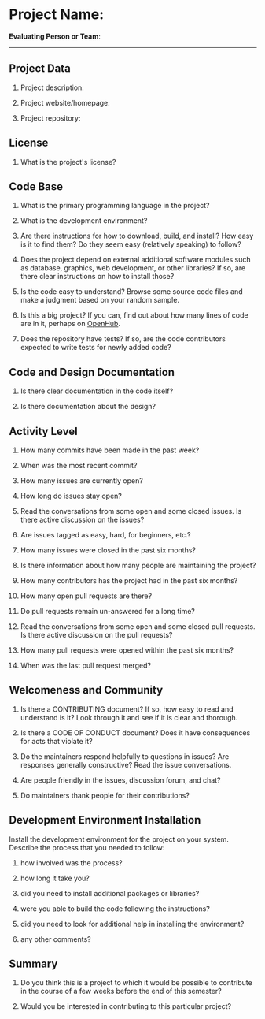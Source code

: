# Project Name: <!-- replace with the project name -->

**Evaluating Person or Team**:

<!-- list your first name and github user-name-->

---

## Project Data

1. Project description: <br>

   <!--
   What is the purpose of this project? What does the code do? What type of users
   does it have?
   -->

1. Project website/homepage:

1. Project repository:

## License

1. What is the project's license? <br>
   <!--
   In most repositories there will be a file named LICENSE or something similar in
   the root level of the repository. This is the one to examine. There may be
   different licenses on specific files, but the project will have a main license.
   -->

## Code Base

1. What is the primary programming language in the project?

1. What is the development environment? <br>

   <!--
   For example, is it Gnu C++ on Linux?
   Is it a Windows 10 application? Does one need to develop in a virtual machine?
   -->

1. Are there instructions for how to download, build, and install? How easy is it
   to find them? Do they seem easy (relatively speaking) to follow? <br>

1. Does the project depend on external additional software modules such as
   database, graphics, web development, or other libraries? If so, are there clear instructions on how to install those? <br>

1. Is the code easy to understand? Browse some source code files and make
   a judgment based on your random sample. <br>

1. Is this a big project? If you can, find out about how many lines of code
   are in it, perhaps on [OpenHub](https://www.openhub.net/). <br>

1. Does the repository have tests? If so, are the code contributors expected to write tests for newly added code? <br>

## Code and Design Documentation

1. Is there clear documentation in the code itself? <br>

1. Is there documentation about the design? <br>

## Activity Level

1. How many commits have been made in the past week? <br>

1. When was the most recent commit? <br>

1. How many issues are currently open? <br>

1. How long do issues stay open? <br>

   <!--
   Take the five closed issues (they can be most recently closed or a sample distributed over time) and look at when each was first reported.
   Compute the number of days that each was open and take the average.
   -->

1. Read the conversations from some open and some closed issues. Is there active discussion on the issues? <br>

1. Are issues tagged as easy, hard, for beginners, etc.? <br>

1. How many issues were closed in the past six months? <br>

1. Is there information about how many people are maintaining the project? <br>

1. How many contributors has the project had in the past six months? <br>

1. How many open pull requests are there? <br>

1. Do pull requests remain un-answered for a long time? <br>

   <!--
   Look at the closed pull requests to see how long they stayed open.
   Take the five closed pull requests  (they can be most recently closed or a sample distributed over time) and look at when each was first created.
   Compute the number of days that each was open and take the average.
   -->

1. Read the conversations from some open and some closed pull requests. Is there active discussion on the pull requests? <br>

1. How many pull requests were opened within the past six months? <br>

1. When was the last pull request merged? <br>

## Welcomeness and Community

1. Is there a CONTRIBUTING document? If so, how easy to read and understand is it?
   Look through it and see if it is clear and thorough. <br>

1. Is there a CODE OF CONDUCT document? Does it have consequences for acts that
   violate it? <br>

1. Do the maintainers respond helpfully to questions in issues?
   Are responses generally constructive? Read the issue conversations. <br>

1. Are people friendly in the issues, discussion forum, and chat? <br>

1. Do maintainers thank people for their contributions? <br>

## Development Environment Installation

Install the development environment for the project on your system.
Describe the process that you needed to follow:

1. how involved was the process? <br>

1. how long it take you? <br>

1. did you need to install additional packages or libraries? <br>

1. were you able to build the code following the instructions? <br>

1. did you need to look for additional help in installing the environment? <br>

1. any other comments? <br>

## Summary

1. Do you think this is a project to which it would be possible to contribute
   in the course of a few weeks before the end of this semester? <br>
   <!--
   	Explain your position. Do NOT simply say 'yes or 'no'.
   	-->

1. Would you be interested in contributing to this particular project? <br>
   <!--
   Explain why you would or would not be interested in contributing to this project. Do NOT simply say 'yes or 'no'.
   -->
